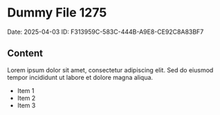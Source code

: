 # Dummy File 1275

Date: 2025-04-03
ID: F313959C-583C-444B-A9E8-CE92C8A83BF7

## Content

Lorem ipsum dolor sit amet, consectetur adipiscing elit.
Sed do eiusmod tempor incididunt ut labore et dolore magna aliqua.

* Item 1
* Item 2
* Item 3

